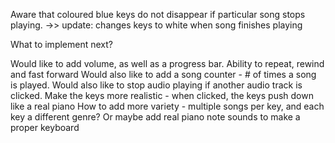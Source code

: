 
Aware that coloured blue keys do not disappear if particular song stops playing.
    ->> update: changes keys to white when song finishes playing


What to implement next?

Would like to add volume, as well as a progress bar.
Ability to repeat, rewind and fast forward
Would also like to add a song counter - # of times a song is played.
Would also like to stop audio playing if another audio track is clicked.
Make the keys more realistic - when clicked, the keys push down like a real piano
How to add more variety - multiple songs per key, and each key a different genre?
Or maybe add real piano note sounds to make a proper keyboard
